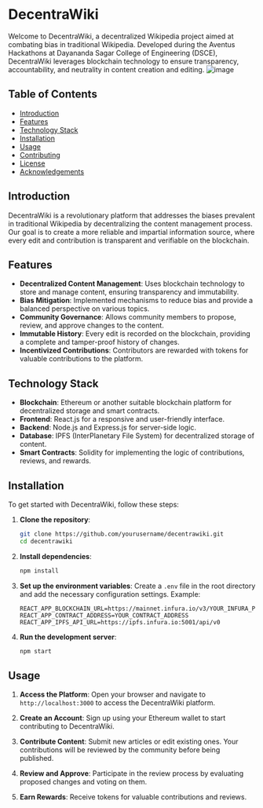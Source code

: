 # DecentraWiki

Welcome to DecentraWiki, a decentralized Wikipedia project aimed at combating bias in traditional Wikipedia. Developed during the Aventus Hackathons at Dayananda Sagar College of Engineering (DSCE), DecentraWiki leverages blockchain technology to ensure transparency, accountability, and neutrality in content creation and editing.
![image](https://github.com/user-attachments/assets/818586c8-8c32-470a-bde3-d0da8326436e)

## Table of Contents

- [Introduction](#introduction)
- [Features](#features)
- [Technology Stack](#technology-stack)
- [Installation](#installation)
- [Usage](#usage)
- [Contributing](#contributing)
- [License](#license)
- [Acknowledgements](#acknowledgements)

## Introduction

DecentraWiki is a revolutionary platform that addresses the biases prevalent in traditional Wikipedia by decentralizing the content management process. Our goal is to create a more reliable and impartial information source, where every edit and contribution is transparent and verifiable on the blockchain.

## Features

- **Decentralized Content Management**: Uses blockchain technology to store and manage content, ensuring transparency and immutability.
- **Bias Mitigation**: Implemented mechanisms to reduce bias and provide a balanced perspective on various topics.
- **Community Governance**: Allows community members to propose, review, and approve changes to the content.
- **Immutable History**: Every edit is recorded on the blockchain, providing a complete and tamper-proof history of changes.
- **Incentivized Contributions**: Contributors are rewarded with tokens for valuable contributions to the platform.

## Technology Stack

- **Blockchain**: Ethereum or another suitable blockchain platform for decentralized storage and smart contracts.
- **Frontend**: React.js for a responsive and user-friendly interface.
- **Backend**: Node.js and Express.js for server-side logic.
- **Database**: IPFS (InterPlanetary File System) for decentralized storage of content.
- **Smart Contracts**: Solidity for implementing the logic of contributions, reviews, and rewards.

## Installation

To get started with DecentraWiki, follow these steps:

1. **Clone the repository**:
    ```bash
    git clone https://github.com/yourusername/decentrawiki.git
    cd decentrawiki
    ```

2. **Install dependencies**:
    ```bash
    npm install
    ```

3. **Set up the environment variables**:
    Create a `.env` file in the root directory and add the necessary configuration settings. Example:
    ```env
    REACT_APP_BLOCKCHAIN_URL=https://mainnet.infura.io/v3/YOUR_INFURA_PROJECT_ID
    REACT_APP_CONTRACT_ADDRESS=YOUR_CONTRACT_ADDRESS
    REACT_APP_IPFS_API_URL=https://ipfs.infura.io:5001/api/v0
    ```

4. **Run the development server**:
    ```bash
    npm start
    ```

## Usage

1. **Access the Platform**:
    Open your browser and navigate to `http://localhost:3000` to access the DecentraWiki platform.

2. **Create an Account**:
    Sign up using your Ethereum wallet to start contributing to DecentraWiki.

3. **Contribute Content**:
    Submit new articles or edit existing ones. Your contributions will be reviewed by the community before being published.

4. **Review and Approve**:
    Participate in the review process by evaluating proposed changes and voting on them.

5. **Earn Rewards**:
    Receive tokens for valuable contributions and reviews.
